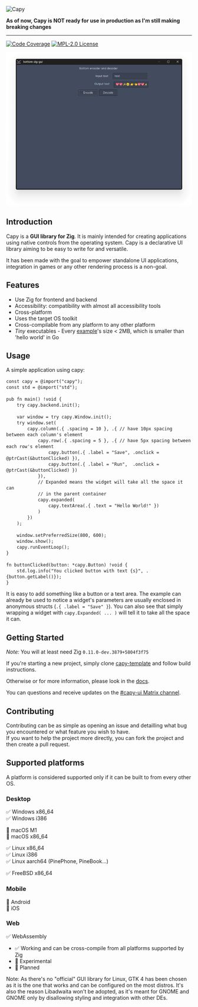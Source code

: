 ![Capy](https://capy-ui.org/img/capy_big.png)

**As of now, Capy is NOT ready for use in production as I'm still making breaking changes**

---

[![Code Coverage](https://img.shields.io/codecov/c/github/capy-ui/capy?style=for-the-badge)](https://app.codecov.io/gh/capy-ui/capy)
[![MPL-2.0 License](https://img.shields.io/github/license/capy-ui/capy?style=for-the-badge)](https://github.com/capy-ui/capy/blob/master/LICENSE)

![the glorius software in action](https://raw.githubusercontent.com/zenith391/bottom-zig-gui/main/.github/screenshot.png)

## Introduction

Capy is a **GUI library for Zig**. It is mainly intended for creating applications using native controls from the operating system.
Capy is a declarative UI library aiming to be easy to write for and versatile.

It has been made with the goal to empower standalone UI applications, integration in games or any other rendering process is a non-goal.

## Features
- Use Zig for frontend and backend
- Accessibility: compatibility with almost all accessibility tools
- Cross-platform
- Uses the target OS toolkit
- Cross-compilable from any platform to any other platform
- *Tiny* executables - Every [example](https://github.com/capy-ui/capy/tree/master/examples)'s size < 2MB, which is smaller than 'hello world' in Go

## Usage

A simple application using capy:

```zig
const capy = @import("capy");
const std = @import("std");

pub fn main() !void {
    try capy.backend.init();

    var window = try capy.Window.init();
    try window.set(
        capy.column(.{ .spacing = 10 }, .{ // have 10px spacing between each column's element
            capy.row(.{ .spacing = 5 }, .{ // have 5px spacing between each row's element
                capy.button(.{ .label = "Save", .onclick = @ptrCast(&buttonClicked) }),
                capy.button(.{ .label = "Run",  .onclick = @ptrCast(&buttonClicked) })
            }),
            // Expanded means the widget will take all the space it can
            // in the parent container
            capy.expanded(
                capy.textArea(.{ .text = "Hello World!" })
            )
        })
    );

    window.setPreferredSize(800, 600);
    window.show();
    capy.runEventLoop();
}

fn buttonClicked(button: *capy.Button) !void {
    std.log.info("You clicked button with text {s}", .{button.getLabel()});
}
```

It is easy to add something like a button or a text area. The example can already be used to notice a widget's parameters are usually enclosed in anonymous
structs (`.{ .label = "Save" }`). You can also see that simply wrapping a widget with `capy.Expanded( ... )` will tell it to take all the space it can.

## Getting Started

*Note:* You will at least need Zig `0.11.0-dev.3879+5804f3f75`

If you're starting a new project, simply clone [capy-template](https://github.com/capy-ui/capy-template) and follow build instructions.

Otherwise or for more information, please look in the [docs](https://capy-ui.org/docs/getting-started/installation).

You can questions and receive updates on the [#capy-ui Matrix channel](https://matrix.to/#/#capy-ui:matrix.org).

## Contributing
Contributing can be as simple as opening an issue and detailling what bug you encountered or what feature you wish to have.  
If you want to help the project more directly, you can fork the project and then create a pull request.

## Supported platforms

A platform is considered supported only if it can be built to from every other OS.

### Desktop

✅ Windows x86_64  
✅ Windows i386

🏃 macOS M1  
🏃 macOS x86_64  

✅ Linux x86_64  
✅ Linux i386  
✅ Linux aarch64 (PinePhone, PineBook...)  

✅ FreeBSD x86_64  

### Mobile

🧪 Android  
🏃 iOS

### Web

✅ WebAssembly  

- ✅ Working and can be cross-compile from all platforms supported by Zig
- 🧪 Experimental
- 🏃 Planned

Note: As there's no "official" GUI library for Linux, GTK 4 has been chosen as it is the one
that works and can be configured on the most distros. It's also the reason Libadwaita won't
be adopted, as it's meant for GNOME and GNOME only by disallowing styling and integration
with other DEs.

